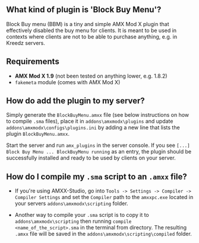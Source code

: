 ## What kind of plugin is 'Block Buy Menu'?
Block Buy menu (BBM) is a tiny and simple AMX Mod X plugin that effectively disabled the buy menu for clients. It is meant to be used in contexts where clients are not to be able to purchase anything, e.g. in Kreedz servers.

## Requirements

* **AMX Mod X 1.9** (not been tested on anything lower, e.g. 1.8.2)
* `fakemeta` module (comes with AMX Mod X)

## How do add the plugin to my server?
Simply generate the `BlockBuyMenu.amxx` file (see below instructions on how to compile `.sma` files), place it in `addons\amxmodx\plugins` and update `addons\amxmodx\configs\plugins.ini` by adding a new line that lists the plugin `BlockBuyMenu.amxx`.

Start the server and run `amx_plugins` in the server console. If you see `[...] Block Buy Menu ... BlockBuyMenu running` as an entry, the plugin should be successfully installed and ready to be used by clients on your server.

## How do I compile my `.sma` script to an `.amxx` file?

* If you're using AMXX-Studio, go into `Tools -> Settings -> Compiler -> Compiler Settings` and set the `Compiler` path to the `amxxpc.exe` located in your servers `addons\amxmodx\scripting` folder.

* Another way to compile your `.sma` script is to copy it to `addons\amxmodx\scripting` then running `compile <name_of_the_script>.sma` in the terminal from directory. The resulting `.amxx` file will be saved in the `addons\amxmodx\scripting\compiled` folder.
